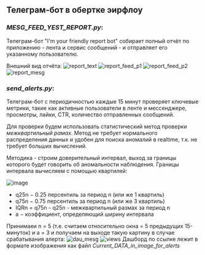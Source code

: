 ## Телеграм-бот в обертке эирфлоу

### *MESG_FEED_YEST_REPORT.py*: 
  Телеграм-бот "I'm your friendly report bot" собирает полный отчёт по приложению - лента и сервис сообщений - и отправляет его указанному пользователю.

Внешний вид отчёта:
![report_text](https://user-images.githubusercontent.com/94457858/192874875-f34093ce-937f-427b-b10b-2ffead237d7f.png)
![report_feed_p1](https://user-images.githubusercontent.com/94457858/192874907-e25fef66-417d-4ef5-8f62-2732d4ad3266.jpg)
![report_feed_p2](https://user-images.githubusercontent.com/94457858/192874938-a3870bcc-6fcc-4df5-8501-a63e3473ffce.jpg)
![report_mesg](https://user-images.githubusercontent.com/94457858/192874968-bdf1e8b1-9e6b-4ef6-96f1-cef429efb85c.jpg)

### *send_alerts.py*: 
  Телеграм-бот с периодичностью каждые 15 минут проверяет ключевые метрики, такие как активные пользователи в ленте и мессенджере, просмотры, лайки, CTR, количество отправленных сообщений.  

Для проверки будем использовать статистический метод проверки *межквартильный рамах*. Метод не требует нормального распределения данных и удобен для поиска аномалий в realtime, т.к. не требует больших вычислений.

Методика - строим доверительный интервал, выход за границы которого будет говорить об аномальности наблюдения.  Границы интервала вычисляем с помощью квартилей:  

![image](https://user-images.githubusercontent.com/94457858/192974168-200e3444-fe06-47dd-9921-53130d3d58ea.png)
* q25n − 0.25 персентиль за период n (или же 1 квартиль)
* q75n − 0.75 персентиль за период n (или же 3 квартиль)
* IQRn = q75n - q25n - межквартильный размах за период n
* a − коэффициент, определяющий ширину интервала

Принимаеи n = 5 (т.е. считаем относительно окна = 5 предыдущих 15-минуток) и а = 3 и получаем на выходе такую картину в случае срабатывания алерта:
![dau_mesg](https://user-images.githubusercontent.com/94457858/193009174-582a0242-2411-4d71-ab71-2e4b80cb6f3f.jpg)
![views](https://user-images.githubusercontent.com/94457858/193009208-3e5677c4-fd9e-4d51-8dac-3ad72eeb5561.jpg)
Дашборд по ссылке лежит в формате изображения как файл *Current_DATA_in_image_for_alerts*
